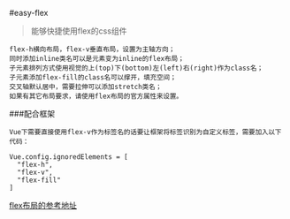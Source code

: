 #easy-flex

> 能够快捷使用flex的css组件

```
flex-h横向布局，flex-v垂直布局，设置为主轴方向；
同时添加inline类名可以是元素变为inline的flex布局；
子元素排列方式使用视觉的上(top)下(bottom)左(left)右(right)作为class名；
子元素添加flex-fill的class名可以撑开，填充空间；
交叉轴默认居中，需要拉伸可以添加stretch类名；
如果有其它布局要求，请使用flex布局的官方属性来设置。
```

###配合框架
```
Vue下需要直接使用flex-v作为标签名的话要让框架将标签识别为自定义标签，需要加入以下代码：

Vue.config.ignoredElements = [
  "flex-h",
  "flex-v",
  "flex-fill"
]
```

[flex布局的参考地址](http://www.ruanyifeng.com/blog/2015/07/flex-grammar.html)